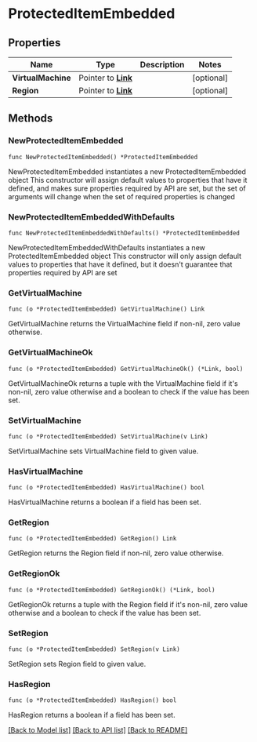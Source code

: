 # ProtectedItemEmbedded

## Properties

Name | Type | Description | Notes
------------ | ------------- | ------------- | -------------
**VirtualMachine** | Pointer to [**Link**](Link.md) |  | [optional] 
**Region** | Pointer to [**Link**](Link.md) |  | [optional] 

## Methods

### NewProtectedItemEmbedded

`func NewProtectedItemEmbedded() *ProtectedItemEmbedded`

NewProtectedItemEmbedded instantiates a new ProtectedItemEmbedded object
This constructor will assign default values to properties that have it defined,
and makes sure properties required by API are set, but the set of arguments
will change when the set of required properties is changed

### NewProtectedItemEmbeddedWithDefaults

`func NewProtectedItemEmbeddedWithDefaults() *ProtectedItemEmbedded`

NewProtectedItemEmbeddedWithDefaults instantiates a new ProtectedItemEmbedded object
This constructor will only assign default values to properties that have it defined,
but it doesn't guarantee that properties required by API are set

### GetVirtualMachine

`func (o *ProtectedItemEmbedded) GetVirtualMachine() Link`

GetVirtualMachine returns the VirtualMachine field if non-nil, zero value otherwise.

### GetVirtualMachineOk

`func (o *ProtectedItemEmbedded) GetVirtualMachineOk() (*Link, bool)`

GetVirtualMachineOk returns a tuple with the VirtualMachine field if it's non-nil, zero value otherwise
and a boolean to check if the value has been set.

### SetVirtualMachine

`func (o *ProtectedItemEmbedded) SetVirtualMachine(v Link)`

SetVirtualMachine sets VirtualMachine field to given value.

### HasVirtualMachine

`func (o *ProtectedItemEmbedded) HasVirtualMachine() bool`

HasVirtualMachine returns a boolean if a field has been set.

### GetRegion

`func (o *ProtectedItemEmbedded) GetRegion() Link`

GetRegion returns the Region field if non-nil, zero value otherwise.

### GetRegionOk

`func (o *ProtectedItemEmbedded) GetRegionOk() (*Link, bool)`

GetRegionOk returns a tuple with the Region field if it's non-nil, zero value otherwise
and a boolean to check if the value has been set.

### SetRegion

`func (o *ProtectedItemEmbedded) SetRegion(v Link)`

SetRegion sets Region field to given value.

### HasRegion

`func (o *ProtectedItemEmbedded) HasRegion() bool`

HasRegion returns a boolean if a field has been set.


[[Back to Model list]](../README.md#documentation-for-models) [[Back to API list]](../README.md#documentation-for-api-endpoints) [[Back to README]](../README.md)


